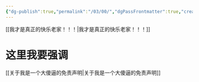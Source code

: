 ```yaml
---
{"dg-publish":true,"permalink":"/03/00/","dgPassFrontmatter":true,"created":"2024-11-30T17:37:16.514+08:00","updated":"2024-11-30T17:51:14.821+08:00"}
---
```



[[我才是真正的快乐老家！！！\|我才是真正的快乐老家！！！]]




# 这里我要强调

[[关于我是一个大傻逼的免责声明\|关于我是一个大傻逼的免责声明]]